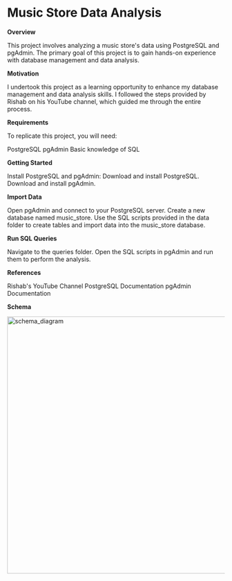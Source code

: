 
# **Music Store Data Analysis**



**Overview**

This project involves analyzing a music store's data using PostgreSQL and pgAdmin. The primary goal of this project is to gain hands-on experience with database management and data analysis.

**Motivation**

I undertook this project as a learning opportunity to enhance my database management and data analysis skills. I followed the steps provided by Rishab on his YouTube channel, which guided me through the entire process.

**Requirements**

To replicate this project, you will need:

PostgreSQL
pgAdmin
Basic knowledge of SQL

**Getting Started**

Install PostgreSQL and pgAdmin:
Download and install PostgreSQL.
Download and install pgAdmin.

**Import Data**

Open pgAdmin and connect to your PostgreSQL server.
Create a new database named music_store.
Use the SQL scripts provided in the data folder to create tables and import data into the music_store database.

**Run SQL Queries**

Navigate to the queries folder.
Open the SQL scripts in pgAdmin and run them to perform the analysis.

**References**

Rishab's YouTube Channel
PostgreSQL Documentation
pgAdmin Documentation

**Schema**

<img width="594" alt="schema_diagram" src="https://github.com/user-attachments/assets/4472e84e-5327-4921-935c-e6e2ea029081">
